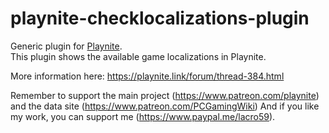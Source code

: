 # playnite-checklocalizations-plugin
Generic plugin for [Playnite](https://playnite.link).  
This plugin shows the available game localizations in Playnite. 

More information here: https://playnite.link/forum/thread-384.html

Remember to support the main project (https://www.patreon.com/playnite) and the data site (https://www.patreon.com/PCGamingWiki)
And if you like my work, you can support me (https://www.paypal.me/lacro59). 